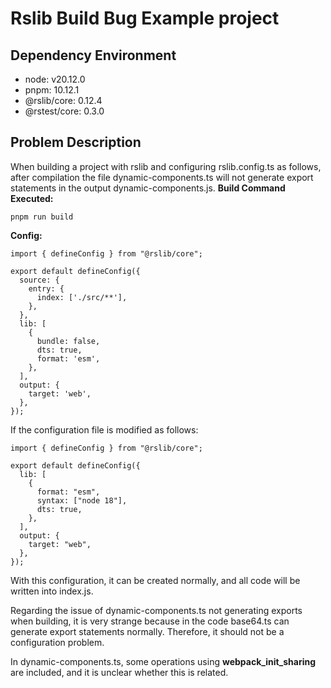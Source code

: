 # Rslib Build Bug Example project

## Dependency Environment
* node: v20.12.0
* pnpm: 10.12.1
* @rslib/core: 0.12.4
* @rstest/core: 0.3.0

## Problem Description
When building a project with rslib and configuring rslib.config.ts as follows, after compilation the file dynamic-components.ts will not generate export statements in the output dynamic-components.js.
**Build Command Executed:**
```
pnpm run build
```
**Config:**
```
import { defineConfig } from "@rslib/core";

export default defineConfig({
  source: {
    entry: {
      index: ['./src/**'],
    },
  },
  lib: [
    {
      bundle: false,
      dts: true,
      format: 'esm',
    },
  ],
  output: {
    target: 'web',
  },
});
```
If the configuration file is modified as follows:
```
import { defineConfig } from "@rslib/core";

export default defineConfig({
  lib: [
    {
      format: "esm",
      syntax: ["node 18"],
      dts: true,
    },
  ],
  output: {
    target: "web",
  },
});
```
With this configuration, it can be created normally, and all code will be written into index.js.

Regarding the issue of dynamic-components.ts not generating exports when building, it is very strange because in the code base64.ts can generate export statements normally. Therefore, it should not be a configuration problem.

In dynamic-components.ts, some operations using __webpack_init_sharing__ are included, and it is unclear whether this is related.
